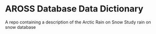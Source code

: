 # AROSS Database Data Dictionary
A repo containing a description of the Arctic Rain on Snow Study rain on snow database
